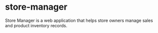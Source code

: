 # store-manager
Store Manager is a web application that helps store owners manage sales and product inventory
records. 